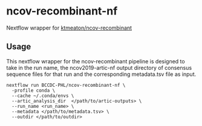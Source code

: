 # ncov-recombinant-nf

Nextflow wrapper for [ktmeaton/ncov-recombinant](https://github.com/ktmeaton/ncov-recombinant)



## Usage

This nextflow wrapper for the ncov-recombinant pipeline is designed to take in the run name, the ncov2019-artic-nf output directory of consensus sequence files for that run and the corresponding metadata.tsv file as input.

```
nextflow run BCCDC-PHL/ncov-recombinant-nf \
  -profile conda \
  --cache ~/.conda/envs \
  --artic_analysis_dir  </path/to/artic-outputs> \
  --run_name <run_name> \
  --metadata </path/to/metadata.tsv> \
  --outdir </path/to/outdir>

```


